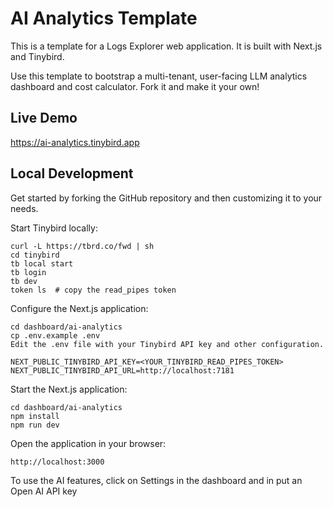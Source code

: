 # AI Analytics Template

This is a template for a Logs Explorer web application. It is built with Next.js and Tinybird.

Use this template to bootstrap a multi-tenant, user-facing LLM analytics dashboard and cost calculator. Fork it and make it your own!

## Live Demo

https://ai-analytics.tinybird.app

## Local Development

Get started by forking the GitHub repository and then customizing it to your needs.

Start Tinybird locally:

```
curl -L https://tbrd.co/fwd | sh
cd tinybird
tb local start
tb login
tb dev
token ls  # copy the read_pipes token
```

Configure the Next.js application:

```
cd dashboard/ai-analytics
cp .env.example .env
Edit the .env file with your Tinybird API key and other configuration.
```

```
NEXT_PUBLIC_TINYBIRD_API_KEY=<YOUR_TINYBIRD_READ_PIPES_TOKEN>
NEXT_PUBLIC_TINYBIRD_API_URL=http://localhost:7181
```

Start the Next.js application:

```
cd dashboard/ai-analytics
npm install
npm run dev
```

Open the application in your browser:

```
http://localhost:3000
```

To use the AI features, click on Settings in the dashboard and in put an Open AI API key
